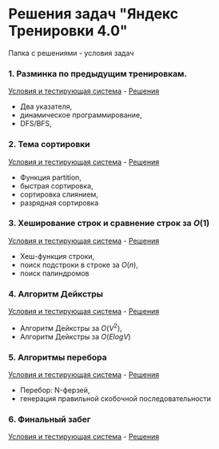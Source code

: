 # Решения задач "Яндекс Тренировки 4.0"

Папка с решениями - условия задач

### 1. Разминка по предыдущим тренировкам.

[Условия и тестирующая система](https://contest.yandex.ru/contest/53029/problems/) - [Решения](https://github.com/AparinAA/yandex-algo-train4/tree/master/warm-up)

-   Два указателя,
-   динамическое программирование,
-   DFS/BFS,

### 2. Тема сортировки

[Условия и тестирующая система](https://contest.yandex.ru/contest/53029/problems/) - [Решения](https://github.com/AparinAA/yandex-algo-train4/tree/master/sort)

-   Функция partition,
-   быстрая сортировка,
-   сортировка слиянием,
-   разрядная сортировка

### 3. Хеширование строк и сравнение строк за $O(1)$

[Условия и тестирующая система](https://contest.yandex.ru/contest/53030/problems/) - [Решения](https://github.com/AparinAA/yandex-algo-train4/tree/master/hashStr)

-   Хеш-функция строки,
-   поиск подстроки в строке за $O(n)$,
-   поиск палиндромов

### 4. Алгоритм Дейкстры

[Условия и тестирующая система](https://contest.yandex.ru/contest/53031/problems/) - [Решения](https://github.com/AparinAA/yandex-algo-train4/tree/master/graphs)

-   Алгоритм Дейкстры за $O(V^2)$,
-   Алгоритм Дейкстры за $O(ElogV)$

### 5. Алгоритмы перебора

[Условия и тестирующая система](https://contest.yandex.ru/contest/53032/problems/) - [Решения](https://github.com/AparinAA/yandex-algo-train4/tree/master/backtracking)

-   Перебор: N-ферзей,
-   генерация правильной скобочной последовательности

### 6. Финальный забег

[Условия и тестирующая система](https://contest.yandex.ru/contest/53033/problems/) - [Решения](https://github.com/AparinAA/yandex-algo-train4/tree/master/final)

